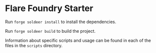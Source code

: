 # Flare Foundry Starter

Run `forge soldeer install` to install the dependencies.

Run `forge soldeer build` to build the project.

Information about specific scripts and usage can be found in each of the files in the `scripts` directory.